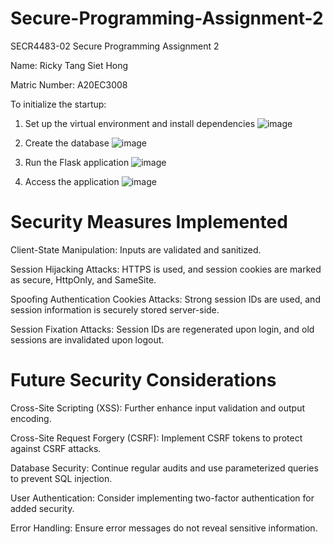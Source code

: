 # Secure-Programming-Assignment-2
SECR4483-02 Secure Programming Assignment 2 

Name: Ricky Tang Siet Hong

Matric Number: A20EC3008

To initialize the startup:

1. Set up the virtual environment and install dependencies
   ![image](https://github.com/SleepEatPlay/Secure-Programming-Assignment-2/assets/103356958/d56607f7-717e-4252-8ad7-0592b1d14248)

2. Create the database
   ![image](https://github.com/SleepEatPlay/Secure-Programming-Assignment-2/assets/103356958/c92d6c94-cb6e-4e6c-aee1-7ab560dde344)

3. Run the Flask application
   ![image](https://github.com/SleepEatPlay/Secure-Programming-Assignment-2/assets/103356958/67bb761b-a7d8-4a59-9970-8dc0662ae336)

4. Access the application
   ![image](https://github.com/SleepEatPlay/Secure-Programming-Assignment-2/assets/103356958/60d90923-9aab-46b4-a097-6cc1c4a56786)


# Security Measures Implemented
Client-State Manipulation: Inputs are validated and sanitized.

Session Hijacking Attacks: HTTPS is used, and session cookies are marked as secure, HttpOnly, and SameSite.

Spoofing Authentication Cookies Attacks: Strong session IDs are used, and session information is securely stored server-side.

Session Fixation Attacks: Session IDs are regenerated upon login, and old sessions are invalidated upon logout.

# Future Security Considerations
Cross-Site Scripting (XSS): Further enhance input validation and output encoding.

Cross-Site Request Forgery (CSRF): Implement CSRF tokens to protect against CSRF attacks.

Database Security: Continue regular audits and use parameterized queries to prevent SQL injection.

User Authentication: Consider implementing two-factor authentication for added security.

Error Handling: Ensure error messages do not reveal sensitive information.


